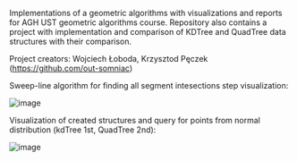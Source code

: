 Implementations of a geometric algorithms with visualizations and reports for AGH UST geometric algorithms course.
Repository also contains a project with implementation and comparison of KDTree and QuadTree data structures with their comparison.

Project creators: Wojciech Łoboda, Krzysztod Pęczek (https://github.com/out-somniac)

Sweep-line algorithm for finding all segment intesections step visualization:

![image](https://user-images.githubusercontent.com/46354460/221812616-c4d3cfa9-fb24-4aca-b353-718726901769.png)

Visualization of created structures and query for points from normal distribution (kdTree 1st, QuadTree 2nd):

![image](https://user-images.githubusercontent.com/46354460/221813275-c916d9a4-ca7e-4452-9f4a-af6d6a69c420.png)

